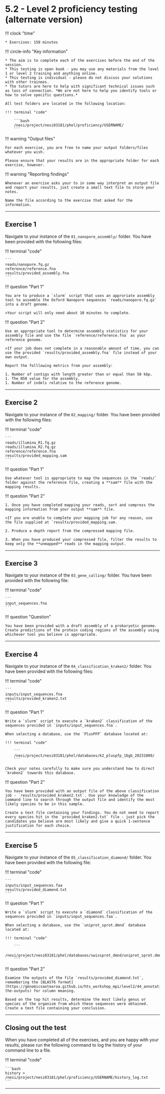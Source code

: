 # 5.2 - Level 2 proficiency testing (alternate version)

!!! clock "time"

    * Exercises: 150 minutes

!!! circle-info "Key information"

    * The aim is to complete each of the exercises before the end of the session.
    * This testing is open book - you may use any materials from the level 1 or level 2 training and anything online.
    * This testing is individual - please do not discuss your solutions with other trainees.
    * The tutors are here to help with significant technical issues such as loss of connection. *We are not here to help you identify tools or how to solve specific questions.*

    All test folders are located in the following location:

    !!! terminal "code"

        ```bash
        /nesi/project/nesi03181/phel/proficiency/USERNAME/
        ```

!!! warning "Output files"

    For each exercise, you are free to name your output folders/files whatever you wish.

    Please ensure that your results are in the appropriate folder for each exercise, however.

!!! warning "Reporting findings"

    Whenever an exercise asks your to in some way interpret an output file and report your results, just create a small text file to store your notes.

    Name the file according to the exercise that asked for the information.

---

## Exercise 1

Navigate to your instance of the `01_nanopore_assembly/` folder. You have been provided with the following files:

!!! terminal "code"

    ```
    reads/nanopore.fq.gz
    reference/reference.fna
    results/provided_assembly.fna
    ```

!!! question "Part 1"

    You are to produce a `slurm` script that uses an approriate assembly tool to assemble the Oxford Nanopore sequences `reads/nanopore.fq.gz` into a draft genome.

    >Your script will only need about 10 minutes to complete.

!!! question "Part 2"

    Use an appropriate tool to determine assembly statistics for your assembly file and use the file `reference/reference.fna` as your reference genome.

    >If your job does not complete in a reasonable amount of time, you can use the provided `results/provided_assembly.fna` file instead of your own output.

    Report the folllowing metrics from your assembly:
    
    1. Number of contigs with length greater than or equal than 50 kbp.
    1. The N50 value for the assembly.
    1. Number of indels relative to the reference genome.

---

## Exercise 2

Navigate to your instance of the `02_mapping/` folder. You have been provided with the following files:

!!! terminal "code"

    ```
    reads/illumina_R1.fq.gz
    reads/illumina_R2.fq.gz
    reference/reference.fna
    results/provided_mapping.sam
    ```

!!! question "Part 1"

    Use whatever tool is appropriate to map the sequences in the `reads/` folder against the reference file, creating a **sam** file with the mapping results.

!!! question "Part 2"

    1. Once you have completed mapping your reads, sort and compress the mapping information from your output **sam** file.

    >If you are unable to complete your mapping job for any reason, use the file supplied at `results/provided_mapping.sam.

    2. Produce a depth report from the compressed mapping file.

    3. When you have produced your compressed file, filter the results to keep only the **unmapped** reads in the mapping output.

---

## Exercise 3

Navigate to your instance of the `03_gene_calling/` folder. You have been provided with the following file:

!!! terminal "code"

    ```
    input_sequences.fna
    ```

!!! question "Question"

    You have been provided with a draft assembly of a prokaryotic genome. Create predictions of the protein coding regions of the assembly using whichever tool you believe is appropriate.

---

## Exercise 4

Navigate to your instance of the `04_classification_kraken2/` folder. You have been provided with the following files:

!!! terminal "code"

    ```
    inputs/input_sequences.fna
    results/provided_kraken2.txt
    ```

!!! question "Part 1"

    Write a `slurm` script to execute a `kraken2` classification of the sequences provided in `inputs/input_sequences.fna`.

    When selecting a database, use the `PlusPFP` database located at:

    !!! terminal "code"

        ```
        /nesi/project/nesi03181/phel/databases/k2_pluspfp_16gb_20231009/
        ```

    Check your notes carefully to make sure you understand how to direct `kraken2` towards this database.

!!! question "Part 2"

    You have been provided with an output file of the above classification job - `results/provided_kraken2.txt`. Use your knowledge of the command line to search through the output file and identify the most likely species to be in this sample.

    Create a text file containing your findings. You do not need to report every species hit in the `provided_kraken2.txt` file - just pick the candidates you believe are most likely and give a quick 1-sentence justification for each choice.

---

## Exercise 5

Navigate to your instance of the `05_classification_diamond/` folder. You have been provided with the following file:

!!! terminal "code"

    ```
    inputs/input_sequences.faa
    results/provided_diamond.txt
    ```

!!! question "Part 1"

    Write a `slurm` script to execute a `diamond` classification of the sequences provided in `inputs/input_sequences.faa`.

    When selecting a database, use the `uniprot_sprot.dmnd` database located at:

    !!! terminal "code"

        ```
        /nesi/project/nesi03181/phel/databases/swissprot_dmnd/uniprot_sprot.dmnd
        ```

!!! question "Part 2"

    Examine the outputs of the file `results/provided_diamond.txt`, remembering the [BLAST6 format](https://genomicsaotearoa.github.io/hts_workshop_mpi/level2/44_annotation_protein/#comparing-the-outputs) for column meaning.

    Based on the top hit results, determine the most likely genus or species of the organism from which these sequences were obtained. Create a text file containing your conclusion.

---


## Closing out the test

When you have completed all of the exercises, and you are happy with your results, please run the following command to log the history of your command line to a file.

!!! terminal "code"

    ```bash
    history > /nesi/project/nesi03181/phel/proficiency/USERNAME/history_log.txt
    ```

---
